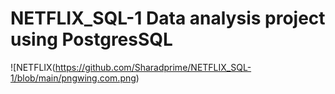 # NETFLIX_SQL-1 Data analysis project using PostgresSQL

![NETFLIX(https://github.com/Sharadprime/NETFLIX_SQL-1/blob/main/pngwing.com.png)
